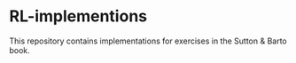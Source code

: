 # RL-implementions

This repository contains implementations for exercises in the Sutton & Barto book.  
